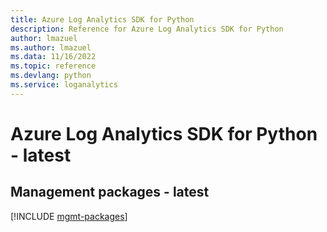 ```yaml
---
title: Azure Log Analytics SDK for Python
description: Reference for Azure Log Analytics SDK for Python
author: lmazuel
ms.author: lmazuel
ms.data: 11/16/2022
ms.topic: reference
ms.devlang: python
ms.service: loganalytics
---
```

# Azure Log Analytics SDK for Python - latest

## Management packages - latest
[!INCLUDE [mgmt-packages](log-analytics-mgmt-index.md)]